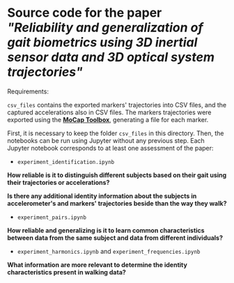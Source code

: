 # Source code for the paper _"Reliability and generalization of gait biometrics using 3D inertial sensor data and 3D optical system trajectories"_

Requirements:


`csv_files` contains the exported markers' trajectories into CSV files, and the captured accelerations also in CSV files. The markers trajectories were exported using the [**MoCap Toolbox**](https://www.jyu.fi/hytk/fi/laitokset/mutku/en/research/materials/mocaptoolbox), generating a file for each marker.

First, it is necessary to keep the folder `csv_files` in this directory. Then, the notebooks can be run using Jupyter without any previous step. Each Jupyter notebook corresponds to at least one assessment of the paper:

* `experiment_identification.ipynb`

**How reliable is it to distinguish different subjects based on their gait using their trajectories or accelerations?**

**Is there any additional identity information about the subjects in accelerometer's and markers' trajectories beside than the way they walk?**

* `experiment_pairs.ipynb`

**How reliable and generalizing is it to learn common characteristics between data from the same subject and data from different individuals?**

* `experiment_harmonics.ipynb` and `experiment_frequencies.ipynb`

**What information are more relevant to determine the identity characteristics present in walking data?**

